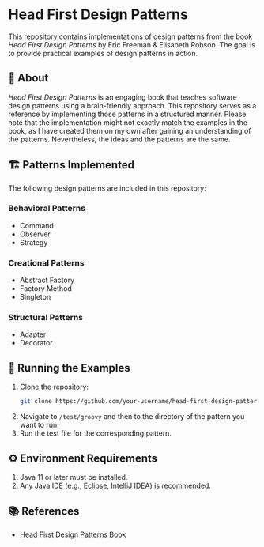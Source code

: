 # Head First Design Patterns

This repository contains implementations of design patterns from the book *Head First Design Patterns* by Eric Freeman &
Elisabeth Robson. The goal is to provide practical examples of design patterns in action.

## 📖 About

*Head First Design Patterns* is an engaging book that teaches software design patterns using a brain-friendly approach.
This repository serves as a reference by implementing those patterns in a structured manner.
Please note that the implementation might not exactly match the examples in the book, as I have created them on my own
after gaining an understanding of the patterns. Nevertheless, the ideas and the patterns are the same.

## 🏗️ Patterns Implemented

The following design patterns are included in this repository:

### Behavioral Patterns

- Command
- Observer
- Strategy

### Creational Patterns

- Abstract Factory
- Factory Method
- Singleton

### Structural Patterns

- Adapter
- Decorator

## 🚀 Running the Examples

1. Clone the repository:
   ```sh
   git clone https://github.com/your-username/head-first-design-patterns.git
   ```
2. Navigate to `/test/groovy` and then to the directory of the pattern you want to run.
3. Run the test file for the corresponding pattern.

## ⚙️ Environment Requirements

1. Java 11 or later must be installed.
2. Any Java IDE (e.g., Eclipse, IntelliJ IDEA) is recommended.

## 📚 References

- [Head First Design Patterns Book](https://www.oreilly.com/library/view/head-first-design/9781492077992/)